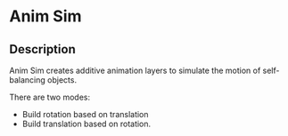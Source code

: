 # Anim Sim

## Description

Anim Sim creates additive animation layers to simulate the motion of self-balancing objects. 

There are two modes:

* Build rotation based on translation
* Build translation based on rotation.
